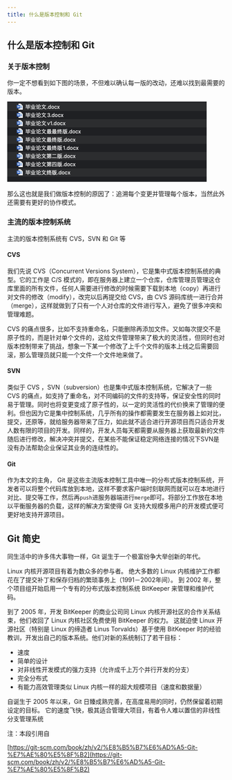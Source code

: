 ```yaml
---
title: 什么是版本控制和 Git
---
```


## 什么是版本控制和 Git

### 关于版本控制

你一定不想看到如下图的场景，不但难以确认每一版的改动，还难以找到最需要的版本。

![图片](./../../.vuepress/public/images/uQyoTPlLtpJme36w.png)

那么这也就是我们做版本控制的原因了：追溯每个变更并管理每个版本，当然此外还需要有更好的协作模式。

### 主流的版本控制系统

主流的版本控制系统有 CVS，SVN 和 Git 等

#### CVS

我们先说 CVS（Concurrent Versions System），它是集中式版本控制系统的典型。它的工作是 C/S 模式的，即在服务器上建立一个仓库，仓库管理员管理这仓库里面的所有文件，任何人需要进行修改的时候需要下载到本地（copy）再进行对文件的修改（modify），改完以后再提交给 CVS，由 CVS 源码库统一进行合并（merge），这样就做到了只有一个人对仓库的文件进行写入，避免了很多冲突和管理难题。

CVS 的痛点很多，比如不支持重命名，只能删除再添加文件。又如每次提交不是原子性的，而是针对单个文件的，这给文件管理带来了极大的灵活性，但同时也对版本控制带来了挑战，想象一下某一个修改了上千个文件的版本上线之后需要回滚，那么管理员就只能一个文件一个文件地来做了。

#### SVN

类似于 CVS ，SVN（subversion）也是集中式版本控制系统，它解决了一些 CVS 的痛点，如支持了重命名，对不同编码的文件的支持等，保证安全性的同时易于管理。同时也将变更变成了原子性的，以一定的灵活性的代价换来了管理的便利。但也因为它是集中控制系统，几乎所有的操作都需要发生在服务器上如对比，提交，还原等，就给服务器带来了压力，如此就不适合进行开源项目而只适合开发人数有限的项目的开发。同样的，开发人员每天都需要从服务器上获取最新的文件随后进行修改，解决冲突并提交，在某些不能保证稳定网络连接的情况下SVN是没有办法帮助企业保证其业务的连续性的。

#### Git

作为本文的主角， Git 是这些主流版本控制工具中唯一的分布式版本控制系统，开发者可以将整个代码库放到本地，这样不要求客户端时刻联网而就可以在本地进行对比、提交等工作，然后再`push`进服务器端进行`merge`即可。将部分工作放在本地以平衡服务器的负载，这样的解决方案使得 Git 支持大规模多用户的开发模式便可更好地支持开源项目。

## Git 简史

同生活中的许多伟大事物一样，Git 诞生于一个极富纷争大举创新的年代。

Linux 内核开源项目有着为数众多的参与者。 绝大多数的 Linux 内核维护工作都花在了提交补丁和保存归档的繁琐事务上（1991－2002年间）。 到 2002 年，整个项目组开始启用一个专有的分布式版本控制系统 BitKeeper 来管理和维护代码。

到了 2005 年，开发 BitKeeper 的商业公司同 Linux 内核开源社区的合作关系结束，他们收回了 Linux 内核社区免费使用 BitKeeper 的权力。 这就迫使 Linux 开源社区（特别是 Linux 的缔造者 Linus Torvalds）基于使用 BitKeeper 时的经验教训，开发出自己的版本系统。他们对新的系统制订了若干目标：

* 速度
* 简单的设计
* 对非线性开发模式的强力支持（允许成千上万个并行开发的分支）
* 完全分布式
* 有能力高效管理类似 Linux 内核一样的超大规模项目（速度和数据量）

自诞生于 2005 年以来，Git 日臻成熟完善，在高度易用的同时，仍然保留着初期设定的目标。 它的速度飞快，极其适合管理大项目，有着令人难以置信的非线性分支管理系统

注：本段引用自

[https://git-scm.com/book/zh/v2/%E8%B5%B7%E6%AD%A5-Git-%E7%AE%80%E5%8F%B2](https://git-scm.com/book/zh/v2/%E8%B5%B7%E6%AD%A5-Git-%E7%AE%80%E5%8F%B2)

